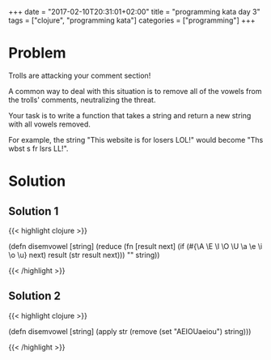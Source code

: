 +++
date = "2017-02-10T20:31:01+02:00"
title = "programming kata day 3"
tags = ["clojure", "programming kata"]
categories = ["programming"]
+++

# Problem

Trolls are attacking your comment section!

A common way to deal with this situation is to remove all of the vowels from the trolls' comments, neutralizing the threat.

Your task is to write a function that takes a string and return a new string with all vowels removed.

For example, the string "This website is for losers LOL!" would become "Ths wbst s fr lsrs LL!".

# Solution

## Solution 1

{{< highlight clojure >}}

(defn disemvowel
  [string]
  (reduce (fn [result next]
            (if (#{\A \E \I \O \U \a \e \i \o \u} next)
              result
              (str result next)))
          ""
          string))

{{< /highlight >}}

## Solution 2

{{< highlight clojure >}}

(defn disemvowel
  [string]
  (apply str (remove (set "AEIOUaeiou") string)))

{{< /highlight >}}

